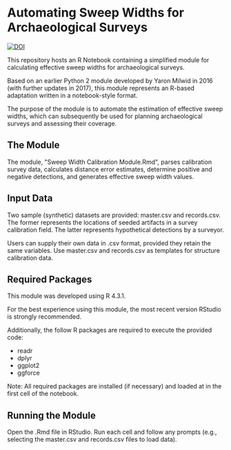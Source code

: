 # Automating Sweep Widths for Archaeological Surveys

[![DOI](https://zenodo.org/badge/501252345.svg)](https://zenodo.org/doi/10.5281/zenodo.10798637)

This repository hosts an R Notebook containing a simplified module for calculating effective sweep widths for archaeological surveys.

Based on an earlier Python 2 module developed by Yaron Milwid in 2016 (with further updates in 2017), this module represents an R-based adaptation written in a notebook-style format. 

The purpose of the module is to automate the estimation of effective sweep widths, which can subsequently be used for planning archaeological surveys and assessing their coverage.

## The Module

The module, "Sweep Width Calibration Module.Rmd", parses calibration survey data, calculates distance error estimates, determine positive and negative detections, and generates effective sweep width values. 

## Input Data

Two sample (synthetic) datasets are provided: master.csv and records.csv. The former represents the locations of seeded artifacts in a survey calibration field. The latter represents hypothetical detections by a surveyor. 

Users can supply their own data in .csv format, provided they retain the same variables. Use master.csv and records.csv as templates for structure calibration data. 

## Required Packages

This module was developed using R 4.3.1.

For the best experience using this module, the most recent version RStudio is strongly recommended. 

Additionally, the follow R packages are required to execute the provided code:

- readr
- dplyr
- ggplot2
- ggforce

Note: All required packages are installed (if necessary) and loaded at in the first cell of the notebook. 

## Running the Module

Open the .Rmd file in RStudio. Run each cell and follow any prompts (e.g., selecting the master.csv and records.csv files to load data). 
